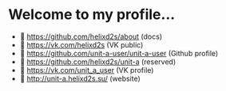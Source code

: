 # Welcome to my profile...

- 👑 https://github.com/helixd2s/about (docs)
- 🥀 https://vk.com/helixd2s (VK public)
- 🥀 https://github.com/unit-a-user/unit-a-user (Github profile)
- 🥀 https://github.com/helixd2s/unit-a (reserved)
- 🥀 https://vk.com/unit_a_user (VK profile)
- 🥀 http://unit-a.helixd2s.su/ (website)
